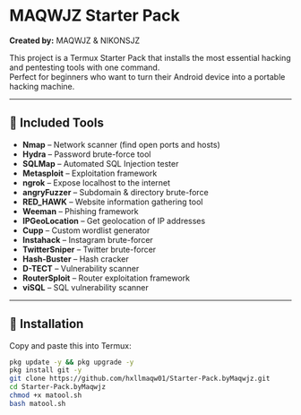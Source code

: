 # MAQWJZ Starter Pack  

**Created by:** MAQWJZ & NIKONSJZ  

This project is a Termux Starter Pack that installs the most essential hacking and pentesting tools with one command.  
Perfect for beginners who want to turn their Android device into a portable hacking machine.  

---

## 🔧 Included Tools
- **Nmap** – Network scanner (find open ports and hosts)
- **Hydra** – Password brute-force tool
- **SQLMap** – Automated SQL Injection tester
- **Metasploit** – Exploitation framework
- **ngrok** – Expose localhost to the internet
- **angryFuzzer** – Subdomain & directory brute-force
- **RED_HAWK** – Website information gathering tool
- **Weeman** – Phishing framework
- **IPGeoLocation** – Get geolocation of IP addresses
- **Cupp** – Custom wordlist generator
- **Instahack** – Instagram brute-forcer
- **TwitterSniper** – Twitter brute-forcer
- **Hash-Buster** – Hash cracker
- **D-TECT** – Vulnerability scanner
- **RouterSploit** – Router exploitation framework
- **viSQL** – SQL vulnerability scanner

---

## 🚀 Installation
Copy and paste this into Termux:

```bash
pkg update -y && pkg upgrade -y
pkg install git -y
git clone https://github.com/hxllmaqw01/Starter-Pack.byMaqwjz.git
cd Starter-Pack.byMaqwjz
chmod +x matool.sh
bash matool.sh

